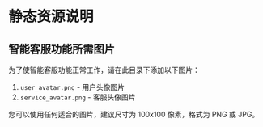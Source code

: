 # 静态资源说明

## 智能客服功能所需图片

为了使智能客服功能正常工作，请在此目录下添加以下图片：

1. `user_avatar.png` - 用户头像图片
2. `service_avatar.png` - 客服头像图片

您可以使用任何适合的图片，建议尺寸为 100x100 像素，格式为 PNG 或 JPG。
